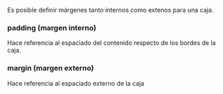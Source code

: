 Es posible definir márgenes tanto internos como extenos para una caja. 

### padding (margen interno)
Hace referencia al espaciado del contenido respecto de los bordes de la caja. 

### margin (margen externo)
Hace referencia al espaciado externo de la caja